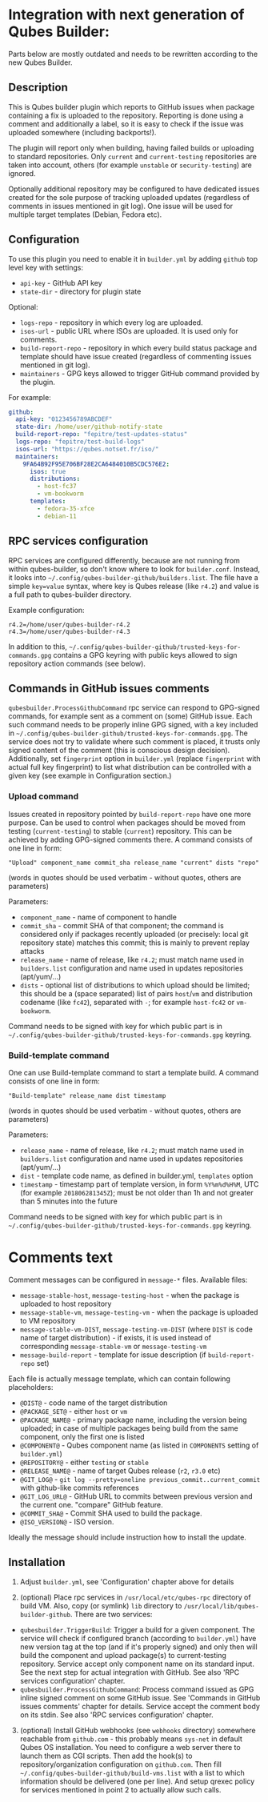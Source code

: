 Integration with next generation of Qubes Builder:
===

Parts below are mostly outdated and needs to be rewritten according to
the new Qubes Builder.

Description
-----------

This is Qubes builder plugin which reports to GitHub issues when package
containing a fix is uploaded to the repository. Reporting is done using a
comment and additionally a label, so it is easy to check if the issue was
uploaded somewhere (including backports!).

The plugin will report only when building, having failed builds or
uploading to standard repositories. Only `current` and
`current-testing` repositories are taken into account, others (for example
`unstable` or `security-testing`) are ignored.

Optionally additional repository may be configured to have dedicated issues
created for the sole purpose of tracking uploaded updates (regardless of
comments in issues mentioned in git log). One issue will be used for multiple
target templates (Debian, Fedora etc).

Configuration
-------------

To use this plugin you need to enable it in  `builder.yml` by adding `github`
top level key with settings:

 * `api-key` - GitHub API key
 * `state-dir` - directory for plugin state

Optional:

  * `logs-repo` - repository in which every log are uploaded.
  * `isos-url` - public URL where ISOs are uploaded. It is used only for comments.
  * `build-report-repo` - repository in which every build status package and template
    should have issue created (regardless of commenting issues mentioned in git log).
  * `maintainers` - GPG keys allowed to trigger GitHub command provided by the plugin.

For example:

```yaml
github:
  api-key: "0123456789ABCDEF"
  state-dir: /home/user/github-notify-state
  build-report-repo: "fepitre/test-updates-status"
  logs-repo: "fepitre/test-build-logs"
  isos-url: "https://qubes.notset.fr/iso/"
  maintainers:
    9FA64B92F95E706BF28E2CA6484010B5CDC576E2:
      isos: true
      distributions:
        - host-fc37
        - vm-bookworm
      templates:
        - fedora-35-xfce
        - debian-11
```

RPC services configuration
--------------------------

RPC services are configured differently, because are not running from within
qubes-builder, so don't know where to look for `builder.conf`. Instead, it looks
into `~/.config/qubes-builder-github/builders.list`. The file have a simple
`key=value` syntax, where key is Qubes release (like `r4.2`) and value is a
full path to qubes-builder directory.

Example configuration:

    r4.2=/home/user/qubes-builder-r4.2
    r4.3=/home/user/qubes-builder-r4.3

In addition to this,
`~/.config/qubes-builder-github/trusted-keys-for-commands.gpg` contains a
GPG keyring with public keys allowed to sign repository action commands (see below).

Commands in GitHub issues comments
----------------------------------

`qubesbuilder.ProcessGithubCommand` rpc service can respond to GPG-signed
commands, for example sent as a comment on (some) GitHub issue. Each such
command needs to be properly inline GPG signed, with a key included in
`~/.config/qubes-builder-github/trusted-keys-for-commands.gpg`. The service
does not try to validate where such comment is placed, it trusts only signed
content of the comment (this is conscious design decision).
Additionally, set `fingerprint` option in `builder.yml` (replace
`fingerprint` with actual full key fingerprint) to list what
distribution can be controlled with a given key (see example in Configuration section.)

### Upload command ###

Issues created in repository pointed by `build-report-repo` have one
more purpose. Can be used to control when packages should be moved from testing
(`current-testing`) to stable (`current`) repository. This can be achieved by
adding GPG-signed comments there. A command consists of one line in form:

    "Upload" component_name commit_sha release_name "current" dists "repo"

(words in quotes should be used verbatim - without quotes, others are parameters)

Parameters:

  - `component_name` - name of component to handle
  - `commit_sha` - commit SHA of that component; the command is considered only
    if packages recently uploaded (or precisely: local git repository state)
    matches this commit; this is mainly to prevent replay attacks
  - `release_name` - name of release, like `r4.2`; must match name used in
    `builders.list` configuration and name used in updates repositories
    (apt/yum/...)
  - `dists` - optional list of distributions to which upload should be limited;
    this should be a (space separated) list of pairs `host`/`vm` and distribution
    codename (like `fc42`), separated with `-`; for example `host-fc42` or
    `vm-bookworm`.

Command needs to be signed with key for which public part is in
`~/.config/qubes-builder-github/trusted-keys-for-commands.gpg` keyring.

### Build-template command ###

One can use Build-template command to start a template build. A command
consists of one line in form:

    "Build-template" release_name dist timestamp

(words in quotes should be used verbatim - without quotes, others are parameters)

Parameters:

  - `release_name` - name of release, like `r4.2`; must match name used in
    `builders.list` configuration and name used in updates repositories
    (apt/yum/...)
  - `dist` - template code name, as defined in builder.yml, `templates` option
  - `timestamp` - timestamp part of template version, in form `%Y%m%d%H%M`, UTC
    (for example `201806281345Z`); must be not older than 1h and not greater
    than 5 minutes into the future
  
Command needs to be signed with key for which public part is in
`~/.config/qubes-builder-github/trusted-keys-for-commands.gpg` keyring.

Comments text
=============

Comment messages can be configured in `message-*` files. Available files:
 * `message-stable-host`, `message-testing-host` - when the package is uploaded to
   host repository
 * `message-stable-vm`, `message-testing-vm` - when the package is uploaded to
   VM repository
 * `message-stable-vm-DIST`, `message-testing-vm-DIST` (where `DIST` is code
   name of target distribution) - if exists, it is used instead of
   corresponding `message-stable-vm` or `message-testing-vm`
 * `message-build-report` - template for issue description (if
   `build-report-repo` set)

Each file is actually message template, which can contain following placeholders:
 * `@DIST@` - code name of the target distribution
 * `@PACKAGE_SET@` - either `host` or `vm`
 * `@PACKAGE_NAME@` - primary package name, including the version being
   uploaded; in case of multiple packages being build from the same component,
   only the first one is listed
 * `@COMPONENT@` - Qubes component name (as listed in `COMPONENTS` setting of `builder.yml`)
 * `@REPOSITORY@` - either `testing` or `stable`
 * `@RELEASE_NAME@` - name of target Qubes release (`r2`, `r3.0` etc)
 * `@GIT_LOG@` - `git log --pretty=oneline previous_commit..current_commit` with github-like commits references
 * `@GIT_LOG_URL@` - GitHub URL to commits between previous version and the current one. "compare" GitHub feature.
 * `@COMMIT_SHA@` - Commit SHA used to build the package.
 * `@ISO_VERSION@` - ISO version.

Ideally the message should include instruction how to install the update.

Installation
------------

1. Adjust `builder.yml`, see 'Configuration' chapter above for details

2. (optional) Place rpc services in `/usr/local/etc/qubes-rpc` directory of
   build VM. Also, copy (or symlink) `lib` directory to
   `/usr/local/lib/qubes-builder-github`. There are two services:

- `qubesbuilder.TriggerBuild`: Trigger a build for a given component. The
   service will check if configured branch (according to `builder.yml`) have
   new version tag at the top (and if it's properly signed) and only then will
   build the component and upload package(s) to current-testing repository.
   Service accept only component name on its standard input. See the next step
   for actual integration with GitHub. See also 'RPC services configuration'
   chapter.
- `qubesbuilder.ProcessGithubCommand`: Process command issued as GPG inline
   signed comment on some GitHub issue. See 'Commands in GitHub issues
   comments' chapter for details. Service accept the comment body on its stdin.
   See also 'RPC services configuration' chapter.

3. (optional) Install GitHub webhooks (see `webhooks` directory)
   somewhere reachable from `github.com` - this probably means `sys-net` in
   default Qubes OS installation. You need to configure a web server there to
   launch them as CGI scripts. Then add the hook(s) to repository/organization
   configuration on `github.com`. Then fill
   `~/.config/qubes-builder-github/build-vms.list` with a list to which
   information should be delivered (one per line). And setup qrexec policy for
   services mentioned in point 2 to actually allow such calls.

